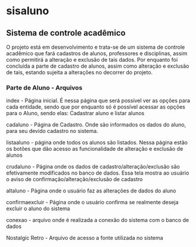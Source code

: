 # sisaluno
<h2>Sistema de controle acadêmico</h2>
<p>O projeto está em desenvolvimento e trata-se de um sistema de controle acadêmico que fará cadastros de alunos, professores e disciplinas, assim como permitirá a alteração e exclusão de tais dados. Por enquanto foi concluída a parte de cadastro de alunos, assim como alteração e exclusão de tais, estando sujeita a alterações no decorrer do projeto. </p>
<h3>Parte de Aluno - Arquivos</h3>
<p>index - Página inicial. É nessa página que será possível ver as opções para cada entidade, sendo que por enquanto só é possível acessar as opções para o Aluno, sendo elas: Cadastrar aluno e listar alunos </p>

<p>cadaluno - Página de Cadastro. Onde são informados os dados do aluno, para seu devido cadastro no sistema.</p>

<p>listaaluno - página onde todos os alunos são listados. Nessa página estão os botões que dão acesso as funcionalidade de alteração e exclusão de alunos</p>

<p>crudaluno - Página onde os dados de cadastro/alteração/exclusão são efetivamente modificados no banco de dados. Essa tela mostra ao usuário o aviso de confirmação/alteração/exclusão de cadastro</p>

<p>altaluno - Página onde o usuário faz as alterações de dados do aluno</p>

<p>confirmaexcluir - Página onde o usuário confirma se realmente deseja excluir o aluno do sistema</p>

<p>conexao - arquivo onde é realizada a conexão do sistema com o banco de dados</p>

<p>Nostalgic Retro - Arquivo de acesso a fonte utilizada no sistema</p>

